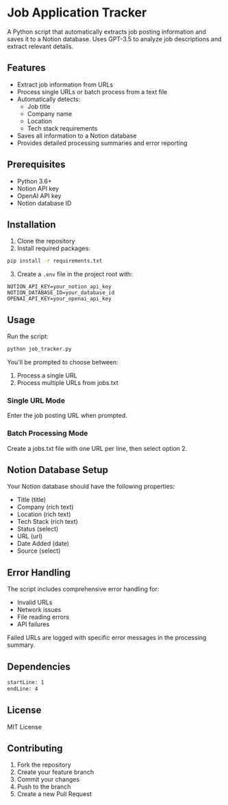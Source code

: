 # Job Application Tracker

A Python script that automatically extracts job posting information and saves it to a Notion database. Uses GPT-3.5 to analyze job descriptions and extract relevant details.

## Features

- Extract job information from URLs
- Process single URLs or batch process from a text file
- Automatically detects:
  - Job title
  - Company name
  - Location
  - Tech stack requirements
- Saves all information to a Notion database
- Provides detailed processing summaries and error reporting

## Prerequisites

- Python 3.6+
- Notion API key
- OpenAI API key
- Notion database ID

## Installation

1. Clone the repository
2. Install required packages:
```bash
pip install -r requirements.txt
```

3. Create a `.env` file in the project root with:
```env
NOTION_API_KEY=your_notion_api_key
NOTION_DATABASE_ID=your_database_id
OPENAI_API_KEY=your_openai_api_key
```

## Usage

Run the script:
```bash
python job_tracker.py
```

You'll be prompted to choose between:
1. Process a single URL
2. Process multiple URLs from jobs.txt

### Single URL Mode
Enter the job posting URL when prompted.

### Batch Processing Mode
Create a jobs.txt file with one URL per line, then select option 2.

## Notion Database Setup

Your Notion database should have the following properties:
- Title (title)
- Company (rich text)
- Location (rich text)
- Tech Stack (rich text)
- Status (select)
- URL (url)
- Date Added (date)
- Source (select)

## Error Handling

The script includes comprehensive error handling for:
- Invalid URLs
- Network issues
- File reading errors
- API failures

Failed URLs are logged with specific error messages in the processing summary.

## Dependencies

```python:requirements.txt
startLine: 1
endLine: 4
```

## License

MIT License

## Contributing

1. Fork the repository
2. Create your feature branch
3. Commit your changes
4. Push to the branch
5. Create a new Pull Request
